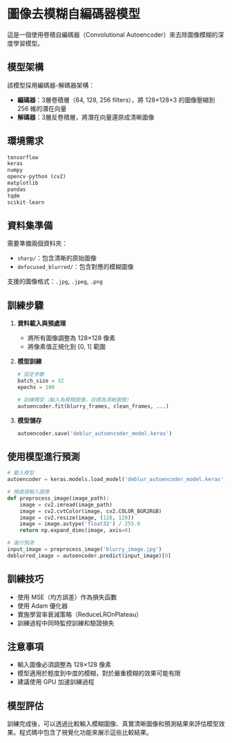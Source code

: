 # 圖像去模糊自編碼器模型

這是一個使用卷積自編碼器（Convolutional Autoencoder）來去除圖像模糊的深度學習模型。

## 模型架構

該模型採用編碼器-解碼器架構：
- **編碼器**：3層卷積層（64, 128, 256 filters），將 128×128×3 的圖像壓縮到 256 維的潛在向量
- **解碼器**：3層反卷積層，將潛在向量還原成清晰圖像

## 環境需求

```python
tensorflow
keras
numpy
opencv-python (cv2)
matplotlib
pandas
tqdm
scikit-learn
```

## 資料集準備

需要準備兩個資料夾：
- `sharp/`：包含清晰的原始圖像
- `defocused_blurred/`：包含對應的模糊圖像

支援的圖像格式：`.jpg`, `.jpeg`, `.png`

## 訓練步驟

1. **資料載入與預處理**
   - 將所有圖像調整為 128×128 像素
   - 將像素值正規化到 [0, 1] 範圍

2. **模型訓練**
   ```python
   # 設定參數
   batch_size = 32
   epochs = 100
   
   # 訓練模型（輸入為模糊圖像，目標為清晰圖像）
   autoencoder.fit(blurry_frames, clean_frames, ...)
   ```

3. **模型儲存**
   ```python
   autoencoder.save('deblur_autoencoder_model.keras')
   ```

## 使用模型進行預測

```python
# 載入模型
autoencoder = keras.models.load_model('deblur_autoencoder_model.keras', compile=False)

# 預處理輸入圖像
def preprocess_image(image_path):
    image = cv2.imread(image_path)
    image = cv2.cvtColor(image, cv2.COLOR_BGR2RGB)
    image = cv2.resize(image, (128, 128))
    image = image.astype('float32') / 255.0
    return np.expand_dims(image, axis=0)

# 進行預測
input_image = preprocess_image('blurry_image.jpg')
deblurred_image = autoencoder.predict(input_image)[0]
```

## 訓練技巧

- 使用 MSE（均方誤差）作為損失函數
- 使用 Adam 優化器
- 實施學習率衰減策略（ReduceLROnPlateau）
- 訓練過程中同時監控訓練和驗證損失

## 注意事項

- 輸入圖像必須調整為 128×128 像素
- 模型適用於輕度到中度的模糊，對於嚴重模糊的效果可能有限
- 建議使用 GPU 加速訓練過程

## 模型評估

訓練完成後，可以透過比較輸入模糊圖像、真實清晰圖像和預測結果來評估模型效果。程式碼中包含了視覺化功能來展示這些比較結果。
